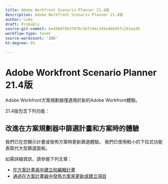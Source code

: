 ```yaml
---
title: Adobe Workfront Scenario Planner 21.4版
description: Adobe Workfront Scenario Planner 21.4版
author: Luke
draft: Probably
source-git-commit: be4904f0b37870c1bfc8ec345e468d5fc283aa36
workflow-type: tm+mt
source-wordcount: '106'
ht-degree: 0%

---
```


# Adobe Workfront Scenario Planner 21.4版

Adobe Workfront方案規劃器僅適用於新的Adobe Workfront體驗。

21.4版包含下列功能：

## 改進在方案規劃器中篩選計畫和方案時的體驗

我們已在您顯示計畫或發佈方案時更新篩選體驗。 我們已使用較小的下拉式功能表取代大型篩選面板。

如需詳細資訊，請參閱下列文章：

* [在方案計畫員中建立和編輯計畫](../../../scenario-planner/create-and-edit-plans.md)
* [通過在方案計畫器中發佈方案來更新或建立項目](../../../scenario-planner/publish-scenarios-update-projects.md)

